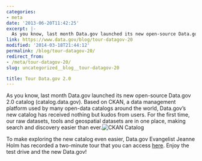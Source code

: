 ```yaml
---
categories:
- meta
date: '2013-06-20T11:42:25'
excerpt: |-
  As you know, last month Data.gov launched its new open-source Data.gov 2.0 catalog (catalog.data.gov). Based on CKAN, a data management platform used by many open-data catalogs around the world, Data.gov's new catalog has received nothing but kudos from users. For…
link: https://www.data.gov/blog/tour-datagov-20
modified: '2014-03-18T21:44:12'
permalink: /blog/tour-datagov-20/
redirect_from:
- /meta/tour-datagov-20/
slug: uncategorized__blog__tour-datagov-20

title: Tour Data.gov 2.0
---
```


As you know, last month Data.gov launched its new open-source Data.gov 2.0 catalog (catalog.data.gov). Based on CKAN, a data management platform used by many open-data catalogs around the world, Data.gov’s new catalog has received nothing but kudos from users. For the first time, our raw datasets, tools and geospatial datasets are in one place, making search and discovery easier than ever.![CKAN Catalog](https://s3-us-gov-west-1.amazonaws.com/cg-0817d6e3-93c4-4de8-8b32-da6919464e61/Data_catalog.jpg)

To make exploring the new catalog even easier, Data.gov Evangelist Jeanne Holm has recorded a two-minute tour that you can access [here](http://www.data.gov/training-videos/CKAN%20Webinar.wmv "CKAN Webinar"). Enjoy the test drive and the new Data.gov!

